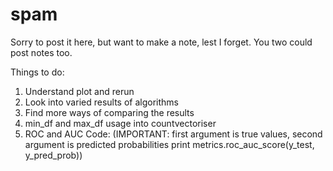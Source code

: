 # spam
Sorry to post it here, but want to make a note, lest I forget.
You two could post notes too.

Things to do:
  1. Understand plot and rerun
  2. Look into varied results of algorithms
  3. Find more ways of comparing the results
  4. min_df and max_df usage into countvectoriser
  5. ROC and AUC
      Code: (IMPORTANT: first argument is true values, second argument is predicted probabilities
              print metrics.roc_auc_score(y_test, y_pred_prob))
